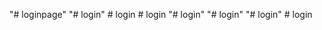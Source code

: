 "# loginpage" 
"# login" 
#   l o g i n  
 #   l o g i n  
 "# login" 
"# login" 
"# login" 
#   l o g i n  
 